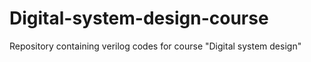 # Digital-system-design-course
Repository containing verilog codes for course "Digital system design"
